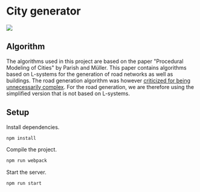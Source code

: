 # City generator
![](http://jeroenvanhoof.nl/build/img/generation.png)



## Algorithm

The algorithms used in this project are based on the paper "Procedural Modeling of Cities" by Parish and Müller.
This paper contains algorithms based on L-systems for the generation of road networks as well as buildings. The road generation algorithm 
was however [criticized for being unnecessarily complex](http://nothings.org/gamedev/l_systems.html). 
For the road generation, we are therefore using the simplified version that is not based on L-systems.

## Setup

Install dependencies.
```bash
npm install
```

Compile the project.
```bash
npm run webpack
```

Start the server.
```
npm run start
```